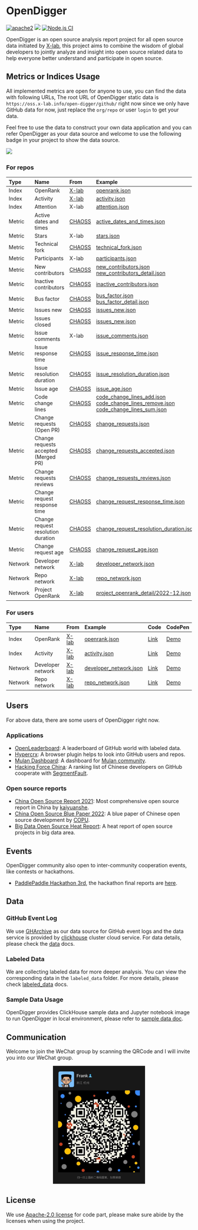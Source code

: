 # OpenDigger

[![apache2](https://img.shields.io/badge/license-Apache%202-blue)](LICENSE) [![](https://img.shields.io/badge/Data-OpenDigger-2097FF)](https://github.com/X-lab2017/open-digger) [![Node.js CI](https://github.com/X-lab2017/open-digger/actions/workflows/node_ci.yml/badge.svg?branch=master)](https://github.com/X-lab2017/open-digger/actions/workflows/node_ci.yml)

OpenDigger is an open source analysis report project for all open source data initiated by [X-lab](https://x-lab.info), this project aims to combine the wisdom of global developers to jointly analyze and insight into open source related data to help everyone better understand and participate in open source.

## Metrics or Indices Usage

All implemented metrics are open for anyone to use, you can find the data with following URLs, The root URL of OpenDigger static data is `https://oss.x-lab.info/open-digger/github/` right now since we only have GitHub data for now, just replace the `org/repo` or user `login` to get your data.

Feel free to use the data to construct your own data application and you can refer OpenDigger as your data source and welcome to use the following badge in your project to show the data source.

[![](https://img.shields.io/badge/Data-OpenDigger-2097FF)](https://github.com/X-lab2017/open-digger)

### For repos

| Type | Name | From | Example | Code | CodePen |
| :--- | :--- | :--- | :------ | :--- | :------ |
| Index | OpenRank | [X-lab](https://blog.frankzhao.cn/how_to_measure_open_source_2/) | [openrank.json](https://oss.x-lab.info/open_digger/github/X-lab2017/open-digger/openrank.json) | [Link](https://github.com/X-lab2017/open-digger/blob/master/src/metrics/indices.ts#L21) | [Demo](https://codepen.io/frank-zsy/pen/bGjyqQj?type=openrank) |
| Index | Activity | [X-lab](https://blog.frankzhao.cn/how_to_measure_open_source_1/) | [activity.json](https://oss.x-lab.info/open_digger/github/X-lab2017/open-digger/activity.json) | [Link](https://github.com/X-lab2017/open-digger/blob/master/src/metrics/indices.ts#L109) | [Demo](https://codepen.io/frank-zsy/pen/bGjyqQj?type=activity) |
| Index | Attention | X-lab | [attention.json](https://oss.x-lab.info/open_digger/github/X-lab2017/open-digger/attention.json) | [Link](https://github.com/X-lab2017/open-digger/blob/master/src/metrics/indices.ts#L235) | [Demo](https://codepen.io/frank-zsy/pen/MWBdpNg?type=attention) |
| Metric | Active dates and times | [CHAOSS](https://chaoss.community/metric-activity-dates-and-times/) | [active_dates_and_times.json](https://oss.x-lab.info/open_digger/github/X-lab2017/open-digger/active_dates_and_times.json) | [Link](https://github.com/X-lab2017/open-digger/blob/master/src/metrics/chaoss.ts#L1050) | [Demo](https://codepen.io/frank-zsy/pen/jOpQdZZ) |
| Metric | Stars | X-lab | [stars.json](https://oss.x-lab.info/open_digger/github/X-lab2017/open-digger/stars.json) | [Link](https://github.com/X-lab2017/open-digger/blob/master/src/metrics/metrics.ts#L15) | [Demo](https://codepen.io/frank-zsy/pen/MWBdpNg?type=stars) |
| Metric | Technical fork | [CHAOSS](https://chaoss.community/metric-technical-fork/) | [technical_fork.json](https://oss.x-lab.info/open_digger/github/X-lab2017/open-digger/technical_fork.json) | [Link](https://github.com/X-lab2017/open-digger/blob/master/src/metrics/chaoss.ts#L12) | [Demo](https://codepen.io/frank-zsy/pen/MWBdpNg?type=technical_fork) |
| Metric | Participants | X-lab | [participants.json](https://oss.x-lab.info/open_digger/github/X-lab2017/open-digger/participants.json) | [Link](https://github.com/X-lab2017/open-digger/blob/master/src/metrics/metrics.ts#L89) | [Demo](https://codepen.io/frank-zsy/pen/RwBmpYZ) |
| Metric | New contributors | [CHAOSS](https://chaoss.community/metric-new-contributors/) | [new_contributors.json](https://oss.x-lab.info/open_digger/github/X-lab2017/open-digger/new_contributors.json)<br />[new_contributors_detail.json](https://oss.x-lab.info/open_digger/github/X-lab2017/open-digger/new_contributors_detail.json) | [Link](https://github.com/X-lab2017/open-digger/blob/master/src/metrics/chaoss.ts#L862) | [Demo](https://codepen.io/frank-zsy/pen/RwBmpYZ) |
| Metric | Inactive contributors | [CHAOSS](https://chaoss.community/metric-inactive-contributors/) | [inactive_contributors.json](https://oss.x-lab.info/open_digger/github/X-lab2017/open-digger/inactive_contributors.json) | [Link](https://github.com/X-lab2017/open-digger/blob/master/src/metrics/chaoss.ts#L965) | [Demo](https://codepen.io/frank-zsy/pen/RwBmpYZ) |
| Metric | Bus factor | [CHAOSS](https://chaoss.community/metric-bus-factor/) | [bus_factor.json](https://oss.x-lab.info/open_digger/github/X-lab2017/open-digger/bus_factor.json)<br />[bus_factor_detail.json](https://oss.x-lab.info/open_digger/github/X-lab2017/open-digger/bus_factor_detail.json) | [Link](https://github.com/X-lab2017/open-digger/blob/master/src/metrics/chaoss.ts#L780) | [Demo](https://codepen.io/frank-zsy/pen/bGjyqQj?type=bus_factor) |
| Metric | Issues new | [CHAOSS](https://chaoss.community/metric-issues-new/) | [issues_new.json](https://oss.x-lab.info/open_digger/github/X-lab2017/open-digger/issues_new.json) | [Link](https://github.com/X-lab2017/open-digger/blob/master/src/metrics/chaoss.ts#L146) | [Demo](https://codepen.io/frank-zsy/pen/mdjaZMw) |
| Metric | Issues closed | [CHAOSS](https://chaoss.community/metric-issues-closed/) | [issues_new.json](https://oss.x-lab.info/open_digger/github/X-lab2017/open-digger/issues_new.json) | [Link](https://github.com/X-lab2017/open-digger/blob/master/src/metrics/chaoss.ts#L223) | [Demo](https://codepen.io/frank-zsy/pen/mdjaZMw) |
| Metric | Issue comments | X-lab | [issue_comments.json](https://oss.x-lab.info/open_digger/github/X-lab2017/open-digger/issue_comments.json) | [Link](https://github.com/X-lab2017/open-digger/blob/master/src/metrics/metrics.ts#L52) | [Demo](https://codepen.io/frank-zsy/pen/mdjaZMw) |
| Metric | Issue response time | [CHAOSS](https://chaoss.community/metric-issue-response-time/) | [issue_response_time.json](https://oss.x-lab.info/open_digger/github/X-lab2017/open-digger/issue_response_time.json) | [Link](https://github.com/X-lab2017/open-digger/blob/master/src/metrics/chaoss.ts#L413) | [Demo](https://codepen.io/frank-zsy/pen/VwBqwaP?type=issue_response_time) |
| Metric | Issue resolution duration | [CHAOSS](https://chaoss.community/metric-issue-resolution-duration/) | [issue_resolution_duration.json](https://oss.x-lab.info/open_digger/github/X-lab2017/open-digger/issue_resolution_duration.json) | [Link](https://github.com/X-lab2017/open-digger/blob/master/src/metrics/chaoss.ts#L338) | [Demo](https://codepen.io/frank-zsy/pen/VwBqwaP?type=issue_resolution_duration) |
| Metric | Issue age | [CHAOSS](https://chaoss.community/metric-issue-age/) | [issue_age.json](https://oss.x-lab.info/open_digger/github/X-lab2017/open-digger/issue_age.json) | [Link](https://github.com/X-lab2017/open-digger/blob/master/src/metrics/chaoss.ts#L492) | [Demo](https://codepen.io/frank-zsy/pen/VwBqwaP?type=issue_age) |
| Metric | Code change lines | [CHAOSS](https://chaoss.community/metric-code-changes-lines/) | [code_change_lines_add.json](https://oss.x-lab.info/open_digger/github/X-lab2017/open-digger/code_change_lines_add.json)<br />[code_change_lines_remove.json](https://oss.x-lab.info/open_digger/github/X-lab2017/open-digger/code_change_lines_remove.json)<br />[code_change_lines_sum.json](https://oss.x-lab.info/open_digger/github/X-lab2017/open-digger/code_change_lines_sum.json) | [Link](https://github.com/X-lab2017/open-digger/blob/master/src/metrics/chaoss.ts#L94) | [Demo](https://codepen.io/frank-zsy/pen/dyjByKL) |
| Metric | Change requests<br />(Open PR) | [CHAOSS](https://chaoss.community/metric-change-requests/) | [change_requests.json](https://oss.x-lab.info/open_digger/github/X-lab2017/open-digger/change_requests.json) | [Link](https://github.com/X-lab2017/open-digger/blob/master/src/metrics/chaoss.ts#L697) | [Demo](https://codepen.io/frank-zsy/pen/bGjPGxw) |
| Metric | Change requests accepted<br />(Merged PR) | [CHAOSS](https://chaoss.community/metric-change-requests-accepted/) | [change_requests_accepted.json](https://oss.x-lab.info/open_digger/github/X-lab2017/open-digger/change_requests_accepted.json) | [Link](https://github.com/X-lab2017/open-digger/blob/master/src/metrics/chaoss.ts#L497) | [Demo](https://codepen.io/frank-zsy/pen/bGjPGxw) |
| Metric | Change requests reviews | [CHAOSS](https://chaoss.community/metric-change-request-reviews/) | [change_requests_reviews.json](https://oss.x-lab.info/open_digger/github/X-lab2017/open-digger/change_requests_reviews.json) | [Link](https://github.com/X-lab2017/open-digger/blob/master/src/metrics/chaoss.ts#L734) | [Demo](https://codepen.io/frank-zsy/pen/bGjPGxw) |
| Metric | Change request response time | [CHAOSS](https://chaoss.community/metric-issue-response-time/) | [change_request_response_time.json](https://oss.x-lab.info/open_digger/github/X-lab2017/open-digger/change_request_response_time.json) | [Link](https://github.com/X-lab2017/open-digger/blob/master/src/metrics/chaoss.ts#L415) | [Demo](https://codepen.io/frank-zsy/pen/VwBqwaP?type=change_request_response_time) |
| Metric | Change request resolution duration | [CHAOSS](https://chaoss.community/metric-issue-resolution-duration/) | [change_request_resolution_duration.json](https://oss.x-lab.info/open_digger/github/X-lab2017/open-digger/change_request_resolution_duration.json) | [Link](https://github.com/X-lab2017/open-digger/blob/master/src/metrics/chaoss.ts#L341) | [Demo](https://codepen.io/frank-zsy/pen/VwBqwaP?type=change_request_resolution_duration) |
| Metric | Change request age | [CHAOSS](https://chaoss.community/metric-issue-age/) | [change_request_age.json](https://oss.x-lab.info/open_digger/github/X-lab2017/open-digger/change_request_age.json) | [Link](https://github.com/X-lab2017/open-digger/blob/master/src/metrics/chaoss.ts#L494) | [Demo](https://codepen.io/frank-zsy/pen/VwBqwaP?type=change_request_age) |
| Network | Developer network | [X-lab](https://blog.frankzhao.cn/github_activity_with_wpr/) | [developer_network.json](https://oss.x-lab.info/open_digger/github/X-lab2017/open-digger/developer_network.json) | [Link](https://github.com/X-lab2017/open-digger/blob/master/src/cron/tasks/network_export.ts#L126) | [Demo](https://codepen.io/frank-zsy/pen/NWBVjpV?type=developer_network) |
| Network | Repo network | [X-lab](https://blog.frankzhao.cn/github_activity_with_wpr/) | [repo_network.json](https://oss.x-lab.info/open_digger/github/X-lab2017/open-digger/repo_network.json) | [Link](https://github.com/X-lab2017/open-digger/blob/master/src/cron/tasks/network_export.ts#L126) | [Demo](https://codepen.io/frank-zsy/pen/NWBVjpV?type=repo_network) |
| Network | Project OpenRank | [X-lab](https://blog.frankzhao.cn/how_to_measure_open_source_3/) | [project_openrank_detail/2022-12.json](https://oss.x-lab.info/open_digger/github/X-lab2017/open-digger/project_openrank_detail/2022-12.json) | | [Demo](https://codepen.io/frank-zsy/pen/abjMXBV) |

### For users

| Type | Name | From | Example | Code | CodePen |
| :--- | :--- | :--- | :------ | :--- | :------ |
| Index | OpenRank | [X-lab](https://blog.frankzhao.cn/how_to_measure_open_source_2/) | [openrank.json](https://oss.x-lab.info/open_digger/github/frank-zsy/openrank.json) | [Link](https://github.com/X-lab2017/open-digger/blob/master/src/metrics/indices.ts#L59) | [Demo](https://codepen.io/frank-zsy/pen/bGjyqQj?type=openrank&name=frank-zsy) |
| Index | Activity | [X-lab](https://blog.frankzhao.cn/how_to_measure_open_source_1) | [activity.json](https://oss.x-lab.info/open_digger/github/frank-zsy/activity.json) | [Link](https://github.com/X-lab2017/open-digger/blob/master/src/metrics/indices.ts#L174) | [Demo](https://codepen.io/frank-zsy/pen/bGjyqQj?type=activity&name=frank-zsy) |
| Network | Developer network | [X-lab](https://blog.frankzhao.cn/github_activity_with_wpr/) | [developer_network.json](https://oss.x-lab.info/open_digger/github/frank-zsy/developer_network.json) | [Link](https://github.com/X-lab2017/open-digger/blob/master/src/cron/tasks/network_export.ts#L63) | [Demo](https://codepen.io/frank-zsy/pen/NWBVjpV?type=developer_network&name=frank-zsy) |
| Network | Repo network | [X-lab](https://blog.frankzhao.cn/github_activity_with_wpr/) | [repo_network.json](https://oss.x-lab.info/open_digger/github/frank-zsy/repo_network.json) | [Link](https://github.com/X-lab2017/open-digger/blob/master/src/cron/tasks/network_export.ts#L63) | [Demo](https://codepen.io/frank-zsy/pen/NWBVjpV?type=repo_network&name=frank-zsy) |

## Users

For above data, there are some users of OpenDigger right now.

### Applications

- [OpenLeaderboard](https://open-leaderboard.x-lab.info/): A leaderboard of GitHub world with labeled data.
- [Hypercrx](https://github.com/hypertrons/hypertrons-crx): A browser plugin helps to look into GitHub users and repos.
- [Mulan Dashboard](http://dataease.nzcer.cn/link/1VxPsUCX): A dashboard for [Mulan community](https://portal.mulanos.cn/).
- [Hacking Force China](https://opensource.win/): A ranking list of Chinese developers on GitHub cooperate with [SegmentFault](https://segmentfault.com/).

### Open source reports

- [China Open Source Report 2021](https://kaiyuanshe.cn/document/china-os-report-2021/): Most comprehensive open source report in China by [kaiyuanshe](https://kaiyuanshe.cn/).
- [China Open Source Blue Paper 2022](http://www.copu.org.cn/new/308): A blue paper of Chinese open source development by [COPU](http://www.copu.org.cn/).
- [Big Data Open Source Heat Report](cooperations/big_data_open_source_heat_report/开源大数据热力报告2022.pdf): A heat report of open source projects in big data area.


## Events

OpenDigger community also open to inter-community cooperation events, like contests or hackathons.

- [PaddlePaddle Hackathon 3rd](https://www.paddlepaddle.org.cn/PaddlePaddleHackathon-2022-6), the hackathon final reports are [here](https://github.com/X-lab2017/open-digger/tree/master/cooperations/paddle_hackathon_3rd).

## Data

### GitHub Event Log

We use [GHArchive](https://www.gharchive.org/) as our data source for GitHub event logs and the data service is provided by [clickhouse](https://clickhouse.tech/) cluster cloud service. For data details, please check the [data](https://github.com/X-lab2017/open-digger/blob/master/docs/data.md) docs.

### Labeled Data

We are collecting labeled data for more deeper analysis. You can view the corresponding data in the `labeled_data` folder. For more details, please check [labeled_data](labeled_data/README.md) docs.

### Sample Data Usage

OpenDigger provides ClickHouse sample data and Jupyter notebook image to run OpenDigger in local environment, please refer to [sample data doc](./sample_data/README.md).

## Communication

Welcome to join the WeChat group by scanning the QRCode and I will invite you into our WeChat group.

<div align=center>
<img src='./docs/assets/wechat-qrcode.png' width="250px">
</div>

## License

We use [Apache-2.0 license](LICENSE) for code part, please make sure abide by the licenses when using the project.
